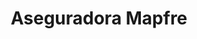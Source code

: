---
title: "Aseguradora Mapfre"
url: /puebla/aseguradora-mapfre/
shop: reparación de automóviles
---